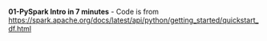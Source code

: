 **01-PySpark Intro in 7 minutes** - Code is from https://spark.apache.org/docs/latest/api/python/getting_started/quickstart_df.html       

